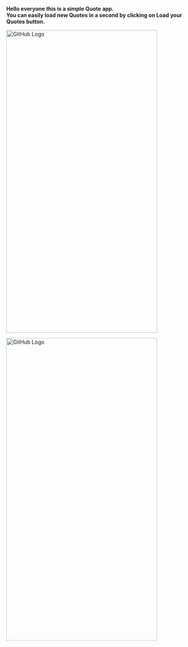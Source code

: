 **Hello everyone this is a simple Quote app.** <br>
**You can easily load new Quotes in a second by clicking on Load your Quotes button.** <br>

<img src="[https://github.com/SouravvSharma/QuoteApp/assets/163539928/4e255ab6-90e4-451b-8313-d049dac65475](https://github.com/SouravvSharma/QuoteApp/assets/163539928/4e255ab6-90e4-451b-8313-d049dac65475)" alt="GitHub Logo" width="400" height="800"/> <br>

<img src="https://github.com/SouravvSharma/QuoteApp/assets/163539928/4e255ab6-90e4-451b-8313-d049dac65475" alt="GitHub Logo" width="400" height="800"/>
